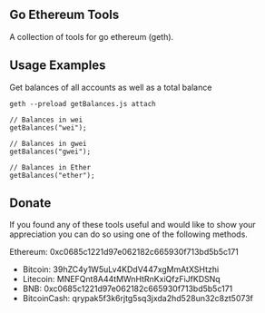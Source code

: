 ## Go Ethereum Tools

A collection of tools for go ethereum (geth).

## Usage Examples

Get balances of all accounts as well as a total balance
```
geth --preload getBalances.js attach

// Balances in wei
getBalances("wei");

// Balances in gwei
getBalances("gwei");

// Balances in Ether
getBalances("ether");
```

## Donate
If you found any of these tools useful and would like to show your appreciation you can do so using one of the following methods.

Ethereum: 0xc0685c1221d97e062182c665930f713bd5b5c171

- Bitcoin: 39hZC4y1W5uLv4KDdV447xgMmAtXSHtzhi
- Litecoin: MNEFQnt8A44tMWnHtRnKxiQfzFiJfKDSNq
- BNB: 0xc0685c1221d97e062182c665930f713bd5b5c171
- BitcoinCash: qrypak5f3k6rjtg5sq3jxda2hd528un32c8zt5073f
